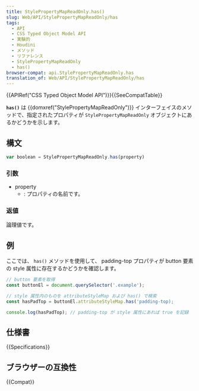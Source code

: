 ```yaml
---
title: StylePropertyMapReadOnly.has()
slug: Web/API/StylePropertyMapReadOnly/has
tags:
  - API
  - CSS Typed Object Model API
  - 実験的
  - Houdini
  - メソッド
  - リファレンス
  - StylePropertyMapReadOnly
  - has()
browser-compat: api.StylePropertyMapReadOnly.has
translation_of: Web/API/StylePropertyMapReadOnly/has
---
```

{{APIRef("CSS Typed Object Model API")}}{{SeeCompatTable}}

**`has()`** は {{domxref("StylePropertyMapReadOnly")}} インターフェイスのメソッドで、指定されたプロパティが `StylePropertyMapReadOnly` オブジェクトにあるかどうかを示します。

## 構文

```js
var boolean = StylePropertyMapReadOnly.has(property)
```

### 引数

- property
  - : プロパティの名前です。

### 返値

論理値です。

## 例

ここでは、 `has()` メソッドを使用して、 padding-top プロパティが button 要素の style 属性に存在するかどうかを確認します。

```js
// button 要素を取得
const buttonEl = document.querySelector('.example');

// style 属性内のものを attributeStyleMap および has() で検索
const hasPadTop = buttonEl.attributeStyleMap.has('padding-top);

console.log(hasPadTop); // padding-top が style 属性にあれば true を記録
```

## 仕様書

{{Specifications}}

## ブラウザーの互換性

{{Compat}}
